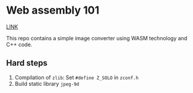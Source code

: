 # Web assembly 101

[LINK](https://kopytjuk.github.io/wasm-image-converter/website/index.html)

This repo contains a simple image converter using WASM technology and C++ code.

## Hard steps

1. Compilation of `zlib`: Set `#define Z_SOLO` in `zconf.h`
2. Build static library `jpeg-9d`